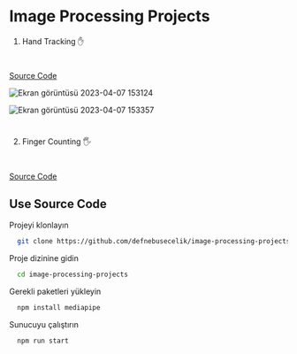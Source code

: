 
# Image Processing Projects

1. Hand Tracking ✋
#
[Source Code](https://github.com/defnebusecelik/image-processing-projects/blob/main/handTracking.py)

![Ekran görüntüsü 2023-04-07 153124](https://user-images.githubusercontent.com/110555559/230611206-12b6593d-9586-4bd5-9c2a-5f1502b4dcbf.png)

![Ekran görüntüsü 2023-04-07 153357](https://user-images.githubusercontent.com/110555559/230611225-6dd529ae-f21e-4712-9e4d-b58562b56e6d.png)

#
2. Finger Counting 🖐
#
[Source Code](https://github.com/defnebusecelik/image-processing-projects/blob/main/fingerCounting.py)


  
## Use Source Code

Projeyi klonlayın

```bash
  git clone https://github.com/defnebusecelik/image-processing-projects
```

Proje dizinine gidin

```bash
  cd image-processing-projects
```

Gerekli paketleri yükleyin

```bash
  npm install mediapipe
```

Sunucuyu çalıştırın

```bash
  npm run start
```

  
